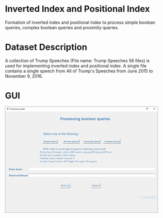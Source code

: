 # Inverted Index and Positional Index
Formation of inverted index and positional index to process simple boolean queries, complex boolean queries and proximity queries.


# Dataset Description
A collection of Trump Speeches (File name: Trump Speeches 56 files) is used for implementing inverted index and positional index. A single file contains a single speech from All
of Trump's Speeches from June 2015 to November 9, 2016.

# GUI

![alt text](https://github.com/areekaaijaz123/Inverted-Index-and-Positional-Index/blob/master/GUI.PNG?raw=true)
